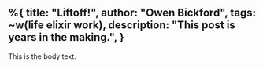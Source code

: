 %{
  title: "Liftoff!",
  author: "Owen Bickford",
  tags: ~w(life elixir work),
  description: "This post is years in the making.",
}
---
This is the body text.